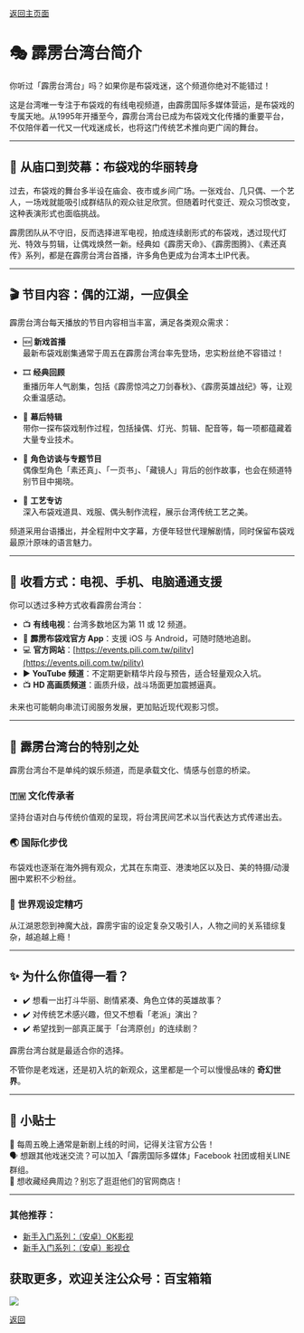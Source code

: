 [返回主页面](..)

# 🎭 霹雳台湾台简介

你听过「霹雳台湾台」吗？如果你是布袋戏迷，这个频道你绝对不能错过！

这是台湾唯一专注于布袋戏的有线电视频道，由霹雳国际多媒体营运，是布袋戏的专属天地。从1995年开播至今，霹雳台湾台已成为布袋戏文化传播的重要平台，不仅陪伴着一代又一代戏迷成长，也将这门传统艺术推向更广阔的舞台。

---

## 📜 从庙口到荧幕：布袋戏的华丽转身

过去，布袋戏的舞台多半设在庙会、夜市或乡间广场。一张戏台、几只偶、一个艺人，一场戏就能吸引成群结队的观众驻足欣赏。但随着时代变迁、观众习惯改变，这种表演形式也面临挑战。

霹雳团队从不守旧，反而选择进军电视，拍成连续剧形式的布袋戏，透过现代灯光、特效与剪辑，让偶戏焕然一新。经典如《霹雳天命》、《霹雳图腾》、《素还真传》系列，都是在霹雳台湾台首播，许多角色更成为台湾本土IP代表。

---

## 🎬 节目内容：偶的江湖，一应俱全

霹雳台湾台每天播放的节目内容相当丰富，满足各类观众需求：

- 🆕 **新戏首播**  
  最新布袋戏剧集通常于周五在霹雳台湾台率先登场，忠实粉丝绝不容错过！

- 🎞️ **经典回顾**  
  重播历年人气剧集，包括《霹雳惊鸿之刀剑春秋》、《霹雳英雄战纪》等，让观众重温感动。

- 🎤 **幕后特辑**  
  带你一探布袋戏制作过程，包括操偶、灯光、剪辑、配音等，每一项都蕴藏着大量专业技术。

- 👥 **角色访谈与专题节目**  
  偶像型角色「素还真」、「一页书」、「藏镜人」背后的创作故事，也会在频道特别节目中揭晓。

- 🧵 **工艺专访**  
  深入布袋戏道具、戏服、偶头制作流程，展示台湾传统工艺之美。

频道采用台语播出，并全程附中文字幕，方便年轻世代理解剧情，同时保留布袋戏最原汁原味的语言魅力。

---

## 📡 收看方式：电视、手机、电脑通通支援

你可以透过多种方式收看霹雳台湾台：

- 📺 **有线电视**：台湾多数地区为第 11 或 12 频道。
- 📱 **霹雳布袋戏官方 App**：支援 iOS 与 Android，可随时随地追剧。
- 💻 **官方网站**：[https://events.pili.com.tw/pilitv](https://events.pili.com.tw/pilitv)
- ▶️ **YouTube 频道**：不定期更新精华片段与预告，适合轻量观众入坑。
- 📺 **HD 高画质频道**：画质升级，战斗场面更加震撼逼真。

未来也可能朝向串流订阅服务发展，更加贴近现代观影习惯。

---

## 🌟 霹雳台湾台的特别之处

霹雳台湾台不是单纯的娱乐频道，而是承载文化、情感与创意的桥梁。

### 🇹🇼 文化传承者  
坚持台语对白与传统价值观的呈现，将台湾民间艺术以当代表达方式传递出去。

### 🌏 国际化步伐  
布袋戏也逐渐在海外拥有观众，尤其在东南亚、港澳地区以及日、美的特摄/动漫圈中累积不少粉丝。

### 🧠 世界观设定精巧  
从江湖恩怨到神魔大战，霹雳宇宙的设定复杂又吸引人，人物之间的关系错综复杂，越追越上瘾！

---

## ✨ 为什么你值得一看？

- ✔️ 想看一出打斗华丽、剧情紧凑、角色立体的英雄故事？
- ✔️ 对传统艺术感兴趣，但又不想看「老派」演出？
- ✔️ 希望找到一部真正属于「台湾原创」的连续剧？

霹雳台湾台就是最适合你的选择。

不管你是老戏迷，还是初入坑的新观众，这里都是一个可以慢慢品味的 **奇幻世界**。

---

## 📌 小贴士

📆 每周五晚上通常是新剧上线的时间，记得关注官方公告！  
🗣️ 想跟其他戏迷交流？可以加入「霹雳国际多媒体」Facebook 社团或相关LINE群组。  
🧧 想收藏经典周边？别忘了逛逛他们的官网商店！

---

### 其他推荐：
*   [新手入门系列：（安卓）OK影视](./docs/022_OK_Pro.md)
*   [新手入门系列：（安卓）影视仓](../docs/017_YingShiCang.md)

## 获取更多，欢迎关注公众号：百宝箱箱
<img src="../assets/GongZhongHao.png" style="max-width:100%; height:auto;">

[返回](..)
